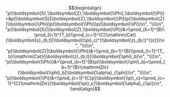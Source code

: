 $$\begin{align}  "p(\\boldsymbol{S},\\boldsymbol{Z},\\boldsymbol{\\Phi},\\boldsymbol{\\Pi})=&p(\\boldsymbol{S}|\\boldsymbol{Z},\\boldsymbol{\\Pi})p(\\boldsymbol{Z}|\\boldsymbol{\\Phi})p(\\boldsymbol{\\Phi})p(\\boldsymbol{\\Pi})\n",
    "\\\\\n",
    "p(\\boldsymbol{S}|\\boldsymbol{Z},\\boldsymbol{\\Pi})&=\\prod_{b=1}^{B}\\prod_{t=1}^{T_b}\\prod_{c=1}^{C}\\mathrm{Cat}(\\boldsymbol{s}_{b,t}|\\boldsymbol{\\pi}_c)^{\\boldsymbol{z}_{b,t}^{(c)}}\n",
    "\\\\\n",
    "p(\\boldsymbol{Z}|\\boldsymbol{\\Phi})&=\\prod_{b=1}^{B}\\prod_{t=1}^{T_b}\\mathrm{Cat}(\\boldsymbol{z}_{b,t}|\\boldsymbol{\\phi}_b)\n",
    "\\\\\n",
    "p(\\boldsymbol{\\Phi})&=\\prod_{b=1}^{B}p(\\boldsymbol{\\phi}_b)=\\prod_{b=1}^{B}\\mathrm{Dir}(\\boldsymbol{\\phi}_b|\\boldsymbol{\\alpha}_{\\phi})\n",
    "\\\\\n",
    "p(\\boldsymbol{\\Pi})&=\\prod_{c=1}^{C}p(\\boldsymbol{\\pi}_c)=\\prod_{c=1}^{C}\\mathrm{Dir}(\\boldsymbol{\\pi}_c|\\boldsymbol{\\alpha}_{\\pi})\n",
\\end{align}$$
